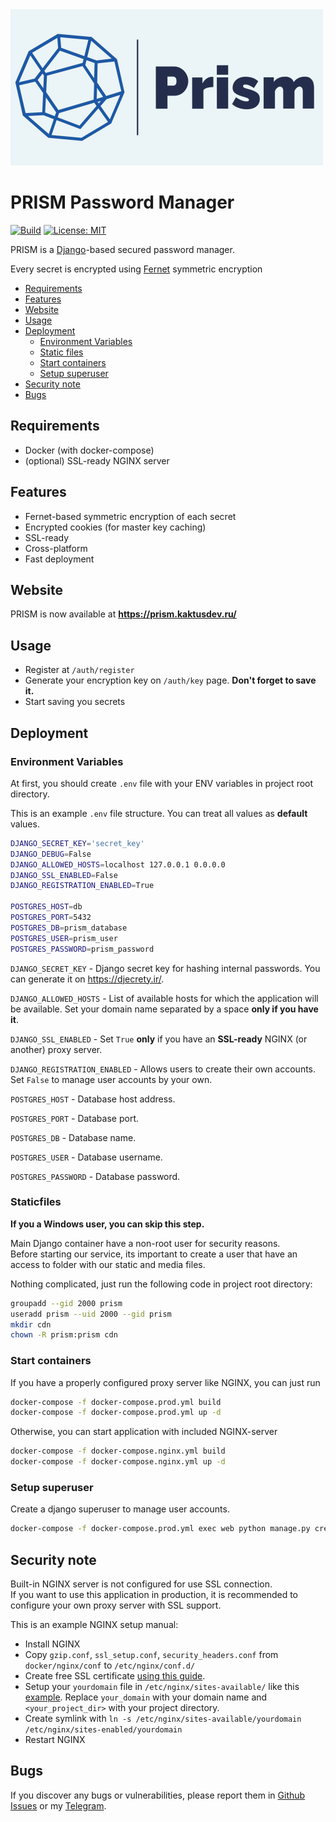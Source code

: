 <img src="src/logo.png" width="500">

# PRISM Password Manager
[![Build](https://github.com/KaktusOnFire/prism-password-manager/actions/workflows/main.yaml/badge.svg?branch=master)](https://github.com/KaktusOnFire/prism-password-manager/actions/workflows/main.yaml)
[![License: MIT](https://img.shields.io/badge/License-MIT-yellow.svg)](https://opensource.org/licenses/MIT)

PRISM is a [Django](https://www.djangoproject.com/)-based secured password manager.

Every secret is encrypted using [Fernet](https://cryptography.io/en/latest/fernet/) symmetric encryption

- [Requirements](#requirements)
- [Features](#features)
- [Website](#website)
- [Usage](#usage)
- [Deployment](#deployment)
   - [Environment Variables](#environment-variables)
   - [Static files](#staticfiles)
   - [Start containers](#start-containers)
   - [Setup superuser](#setup-superuser)
- [Security note](#security-note)
- [Bugs](#bugs)

## Requirements
* Docker (with docker-compose)
* (optional) SSL-ready NGINX server

## Features

- Fernet-based symmetric encryption of each secret
- Encrypted cookies (for master key caching)
- SSL-ready
- Cross-platform
- Fast deployment

## Website

PRISM is now available at **https://prism.kaktusdev.ru/**

## Usage

* Register at `/auth/register`
* Generate your encryption key on `/auth/key` page. **Don't forget to save it.**
* Start saving you secrets

## Deployment

### Environment Variables
At first, you should create `.env` file with your ENV variables in project root directory.

This is an example `.env` file structure.
You can treat all values as **default** values.
```bash
DJANGO_SECRET_KEY='secret_key'
DJANGO_DEBUG=False
DJANGO_ALLOWED_HOSTS=localhost 127.0.0.1 0.0.0.0
DJANGO_SSL_ENABLED=False
DJANGO_REGISTRATION_ENABLED=True

POSTGRES_HOST=db
POSTGRES_PORT=5432
POSTGRES_DB=prism_database
POSTGRES_USER=prism_user
POSTGRES_PASSWORD=prism_password
```

`DJANGO_SECRET_KEY` - Django secret key for hashing internal passwords. You can generate it on https://djecrety.ir/.

`DJANGO_ALLOWED_HOSTS` - List of available hosts for which the application will be available. Set your domain name separated by a space **only if you have it**.

`DJANGO_SSL_ENABLED` -  Set `True` **only** if you have an **SSL-ready** NGINX (or another) proxy server.

`DJANGO_REGISTRATION_ENABLED` -  Allows users to create their own accounts. Set `False` to manage user accounts by your own.

`POSTGRES_HOST` - Database host address.

`POSTGRES_PORT` - Database port.

`POSTGRES_DB` - Database name.

`POSTGRES_USER` - Database username.

`POSTGRES_PASSWORD` - Database password.

### Staticfiles
**If you a Windows user, you can skip this step.**

Main Django container have a non-root user for security reasons.  
Before starting our service, its important to create a user that have an access to folder with our static and media files.

Nothing complicated, just run the following code in project root directory:
```bash 
groupadd --gid 2000 prism 
useradd prism --uid 2000 --gid prism
mkdir cdn
chown -R prism:prism cdn
```

### Start containers

If you have a properly configured proxy server like NGINX, you can just run
```bash 
docker-compose -f docker-compose.prod.yml build
docker-compose -f docker-compose.prod.yml up -d
```

Otherwise, you can start application with included NGINX-server
```bash 
docker-compose -f docker-compose.nginx.yml build
docker-compose -f docker-compose.nginx.yml up -d
```

### Setup superuser

Create a django superuser to manage user accounts.
```bash 
docker-compose -f docker-compose.prod.yml exec web python manage.py createsuperuser
```

## Security note

Built-in NGINX server is not configured for use SSL connection.  
If you want to use this application in production, it is recommended to configure your own proxy server with SSL support.

This is an example NGINX setup manual:
* Install NGINX
* Copy `gzip.conf`, `ssl_setup.conf`, `security_headers.conf` from `docker/nginx/conf` to `/etc/nginx/conf.d/`
* Create free SSL certificate [using this guide](https://www.nginx.com/blog/using-free-ssltls-certificates-from-lets-encrypt-with-nginx/).
* Setup your `yourdomain` file in `/etc/nginx/sites-available/` like this [example](https://gist.github.com/KaktusOnFire/c5dc512f24612eee143e44a4bedef3df). Replace `your_domain` with your domain name and `<your_project_dir>` with your project directory.
* Create symlink with `ln -s /etc/nginx/sites-available/yourdomain /etc/nginx/sites-enabled/yourdomain`
* Restart NGINX

## Bugs

If you discover any bugs or vulnerabilities, please report them in [Github Issues](https://github.com/KaktusOnFire/prism-password-manager/issues) or my [Telegram](https://t.me/KaktusOnFire).